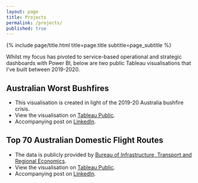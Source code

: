 ```yaml
---
layout: page
title: Projects
permalink: /projects/
published: true
---
```


<div class="page" markdown="1">

{% include page/title.html title=page.title subtitle=page_subtitle %}

Whilst my focus has pivoted to service-based operational and strategic dashboards with Power BI, below are two public Tableau visualisations that I've built between 2019-2020.

## Australian Worst Bushfires

- This visualisation is created in light of the 2019-20 Australia bushfire crisis.
- View the visualisation on [Tableau Public](https://public.tableau.com/profile/jeffrey.lo#!/vizhome/AustralianWorstBushfiresSummer201920/AustraliasWorstBushfires-Summer201920).
- Accompanying post on [LinkedIn](https://www.linkedin.com/posts/jeffreycklo_tableau-tableaupublic-datavisualisation-activity-6622672096160026624-yocD).

## Top 70 Australian Domestic Flight Routes

- The data is publicly provided by [Bureau of Infrastructure, Transport and Regional Economics]( https://www.bitre.gov.au/publications/ongoing/domestic_airline_activity-time_series.aspx).
- View the visualisation on [Tableau Public](https://public.tableau.com/profile/jeffrey.lo#!/vizhome/AustralianDomesticAviationActivities/Dashboard).
- Accompanying post on [LinkedIn](https://www.linkedin.com/posts/jeffreycklo_tableau-tableaupublic-datavisualisation-activity-6618688353497939968-We-N).
